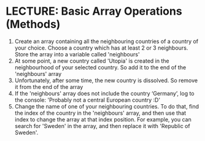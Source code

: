 # LECTURE: Basic Array Operations (Methods)
1. Create an array containing all the neighbouring countries of a country of your 
choice. Choose a country which has at least 2 or 3 neighbours. Store the array 
into a variable called 'neighbours'
2. At some point, a new country called 'Utopia' is created in the neighbourhood of 
your selected country. So add it to the end of the 'neighbours' array
3. Unfortunately, after some time, the new country is dissolved. So remove it from 
the end of the array
4. If the 'neighbours' array does not include the country ‘Germany’, log to the 
console: 'Probably not a central European country :D'
5. Change the name of one of your neighbouring countries. To do that, find the 
index of the country in the 'neighbours' array, and then use that index to 
change the array at that index position. For example, you can search for
'Sweden' in the array, and then replace it with 'Republic of Sweden'.
